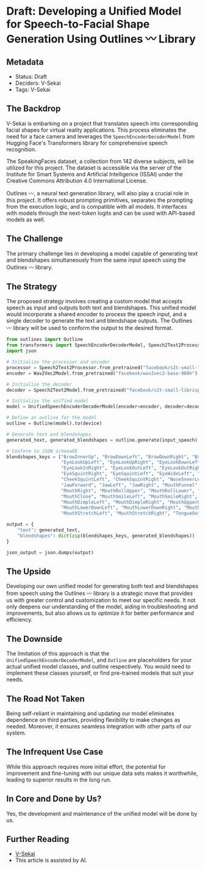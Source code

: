 # Draft: Developing a Unified Model for Speech-to-Facial Shape Generation Using Outlines 〰 Library

## Metadata

- Status: Draft
- Deciders: V-Sekai
- Tags: V-Sekai

## The Backdrop

V-Sekai is embarking on a project that translates speech into corresponding facial shapes for virtual reality applications. This process eliminates the need for a face camera and leverages the `SpeechEncoderDecoderModel` from Hugging Face's Transformers library for comprehensive speech recognition.

The SpeakingFaces dataset, a collection from 142 diverse subjects, will be utilized for this project. The dataset is accessible via the server of the Institute for Smart Systems and Artificial Intelligence (ISSAI) under the Creative Commons Attribution 4.0 International License.

Outlines 〰, a neural text generation library, will also play a crucial role in this project. It offers robust prompting primitives, separates the prompting from the execution logic, and is compatible with all models. It interfaces with models through the next-token logits and can be used with API-based models as well.

## The Challenge

The primary challenge lies in developing a model capable of generating text and blendshapes simultaneously from the same input speech using the Outlines 〰 library.

## The Strategy

The proposed strategy involves creating a custom model that accepts speech as input and outputs both text and blendshapes. This unified model would incorporate a shared encoder to process the speech input, and a single decoder to generate the text and blendshape outputs. The Outlines 〰 library will be used to conform the output to the desired format.

```python
from outlines import Outline
from transformers import SpeechEncoderDecoderModel, Speech2Text2Processor, Wav2Vec2Model
import json

# Initialize the processor and encoder
processor = Speech2Text2Processor.from_pretrained("facebook/s2t-small-librispeech-asr")
encoder = Wav2Vec2Model.from_pretrained("facebook/wav2vec2-base-960h")

# Initialize the decoder
decoder = Speech2Text2Model.from_pretrained("facebook/s2t-small-librispeech-asr")

# Initialize the unified model
model = UnifiedSpeechEncoderDecoderModel(encoder=encoder, decoder=decoder)

# Define an outline for the model
outline = Outline(model).to(device)

# Generate text and blendshapes
generated_text, generated_blendshapes = outline.generate(input_speech)

# Conform to JSON schemaßß
blendshapes_keys = ["BrowInnerUp", "BrowDownLeft", "BrowDownRight", "BrowOuterUpLeft", "BrowOuterUpRight",
                    "EyeLookUpLeft", "EyeLookUpRight", "EyeLookDownLeft", "EyeLookDownRight", "EyeLookInLeft",
                    "EyeLookInRight", "EyeLookOutLeft", "EyeLookOutRight", "EyeBlinkLeft", "EyeBlinkRight",
                    "EyeSquintRight", "EyeSquintLeft", "EyeWideLeft", "EyeWideRight", "CheekPuff",
                    "CheekSquintLeft", "CheekSquintRight", "NoseSneerLeft", "NoseSneerRight", "JawOpen",
                    "JawForward", "JawLeft", "JawRight", "MouthFunnel", "MouthPucker", "MouthLeft",
                    "MouthRight", "MouthRollUpper", "MouthRollLower", "MouthShrugUpper", "MouthShrugLower",
                    "MouthClose", "MouthSmileLeft", "MouthSmileRight", "MouthFrownLeft", "MouthFrownRight",
                    "MouthDimpleLeft", "MouthDimpleRight", "MouthUpperUpLeft", "MouthUpperUpRight",
                    "MouthLowerDownLeft", "MouthLowerDownRight", "MouthPressLeft", "MouthPressRight",
                    "MouthStretchLeft", "MouthStretchRight", "TongueOut"]

output = {
    "text": generated_text,
    "blendshapes": dict(zip(blendshapes_keys, generated_blendshapes))
}

json_output = json.dumps(output)
```

## The Upside

Developing our own unified model for generating both text and blendshapes from speech using the Outlines 〰 library is a strategic move that provides us with greater control and customization to meet our specific needs. It not only deepens our understanding of the model, aiding in troubleshooting and improvements, but also allows us to optimize it for better performance and efficiency.

## The Downside

The limitation of this approach is that the `UnifiedSpeechEncoderDecoderModel`, and `Outline` are placeholders for your actual unified model classes, and outline respectively. You would need to implement these classes yourself, or find pre-trained models that suit your needs.

## The Road Not Taken

Being self-reliant in maintaining and updating our model eliminates dependence on third parties, providing flexibility to make changes as needed. Moreover, it ensures seamless integration with other parts of our system.

## The Infrequent Use Case

While this approach requires more initial effort, the potential for improvement and fine-tuning with our unique data sets makes it worthwhile, leading to superior results in the long run.

## In Core and Done by Us?

Yes, the development and maintenance of the unified model will be done by us.

## Further Reading

- [V-Sekai](https://v-sekai.org/)
- This article is assisted by AI.
